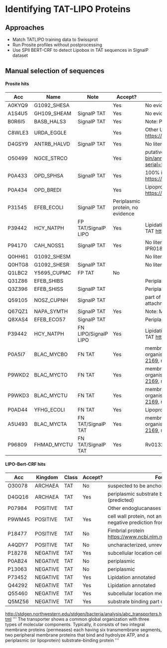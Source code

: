 # Identifying TAT-LIPO Proteins


## Approaches
- Match TATLIPO training data to Swissprot
- Run Prosite profiles without postprocessing
- Use SPII BERT-CRF to detect Lipobox in TAT sequences in SignalP dataset



## Manual selection of sequences


#### Prosite hits
Acc    |  Name        | Note                 | Accept? | Found evidence
-------|--------------|----------------------|---------|------
A0KYQ9 |  G1092_SHESA |                      | Yes     | No evidence
A1S4U5 |  GH109_SHEAM | SignalP TAT          | Yes     | No evidence
B0R6I5 |  BASB_HALS3  | SignalP TAT          | Yes     | Note: Probably anchored to the membrane by lipids.
C8WLE3 |  URDA_EGGLE  |                      | Yes     | Other Urocanate reductases are membrane-bound https://onlinelibrary.wiley.com/doi/full/10.1111/mmi.12067
D4GSY9 |  ANTRB_HALVD | SignalP TAT          | Yes     | No literature
O50499 |  NGCE_STRCO  |                      | Yes     | putative lipoprotein http://strepdb.streptomyces.org.uk/cgi-bin/annotation.pl?serial=5989&accession=AL645882&width=900
P0A433 |  OPD_SPHSA   | SignalP TAT          | Yes     | 100% identity Lipoprotein https://www.ncbi.nlm.nih.gov/pmc/articles/PMC4817201/
P0A434 |  OPD_BREDI   |                      | Yes     | Lipoprotein https://www.ncbi.nlm.nih.gov/pmc/articles/PMC4817201/
P31545 |  EFEB_ECOLI  | SignalP TAT          | Periplasmic protein, no evidence
P39442 |  HCY_NATPH   | FP TAT/SignalP LIPO  | Yes     | Lipidation annotated. Binds a Cu ion, might be reason for TAT https://www.nature.com/articles/nrmicro2814
P94170 |  CAH_NOSS1   | SignalP TAT          | Yes     | No literature, some CAs are membrane-bound (Interpro IPR018338)
Q0HH61 |  G1092_SHESM |                      |         | No literature
Q0HTG8 |  G1092_SHESR | SignalP TAT          |         | No literature
Q1LBC2 |  Y5695_CUPMC | FP TAT               | No      |
Q31Z86 |  EFEB_SHIBS  |                      |         | Periplasmic protein, no evidence
Q3Z396 |  EFEB_SHISS  | SignalP TAT          |         | Periplasmic protein, no evidence
Q59105 |  NOSZ_CUPNH  | SignalP TAT          |         | part of a membrane-attached complex, no evidence for attachment of NosZ
Q67QZ1 |  NAPA_SYMTH  | SignalP TAT          | Yes     | Note: Membrane-associated.
Q8XAS4 |  EFEB_ECO57  | SignalP TAT          |         | Periplasmic protein, no evidence
P39442 |  HCY_NATPH   | FN LIPO/SignalP LIPO | Yes     | Lipidation annotated. Binds a Cu ion, might be reason for TAT https://www.nature.com/articles/nrmicro2814
P0A5I7 |  BLAC_MYCBO  | FN TAT               | Yes     | membrane-bound betalactamases confirmed in other organisms https://doi.org/10.1099/00221287-144-8-2169, none here
P9WKD2 |  BLAC_MYCTO  | FN TAT               | Yes     | membrane-bound betalactamases confirmed in other organisms https://doi.org/10.1099/00221287-144-8-2169, none here
P9WKD3 |  BLAC_MYCTU  | FN TAT               | Yes     | membrane-bound betalactamases confirmed in other organisms https://doi.org/10.1099/00221287-144-8-2169, none here
P0AD44 |  YFHG_ECOLI  | FN TAT               | Yes     | Lipoprotein http://stepdb.eu/strains/k12/secretome_via_tat
A5U493 |  BLAC_MYCTA  | FN TAT/SignalP TAT   | Yes     | membrane-bound betalactamases confirmed in other organisms https://doi.org/10.1099/00221287-144-8-2169, none here
P96809 |  FHMAD_MYCTU | FN TAT/SignalP TAT   | Yes     |Rv0132c is anchored to the cell envelope.


#### LIPO-Bert-CRF hits
Acc    |  Kingdom     | Class                | Accept? | Found evidence
-------|--------------|----------------------|---------|------
O30078 | ARCHAEA      |TAT                   | No      | suspected to be anchored to membrane by other protein
D4GQ16 | ARCHAEA      |TAT                   | Yes     | periplasmic substrate binding part of ABC transporter (predicted)
P07984 | POSITIVE     |TAT                   |         | Other endoglucanases are lipoproteins
P9WM45 | POSITIVE     |TAT                   | Yes     | cell wall protein, not annotated as lipoprotein because negative prediction from LipoP
P18477 | POSITIVE     |TAT                   | No      | Fimbrial protein https://www.ncbi.nlm.nih.gov/pmc/articles/PMC208884/
A4QDY7 | POSITIVE     |TAT                   | No      | uncharacterized, unreviewed
P18278 | NEGATIVE     |TAT                   | Yes     | subcellular location cell membrane 
P0AB24 | NEGATIVE     |TAT                   | No      | periplasmic 
P13063 | NEGATIVE     |TAT                   | No      | periplasmic
P73452 | NEGATIVE     |TAT                   | Yes     | Lipidation annotated
Q44292 | NEGATIVE     |TAT                   | Yes     | Lipidation annotated
Q55460 | NEGATIVE     |TAT                   | Yes     | subcellular location membrane
Q5MZ56 | NEGATIVE     |TAT                   | Yes     | substrate binding part of ABC transporter


http://stdgen.northwestern.edu/stdgen/bacteria/analysis/abc_transporters.html
'''
 The transporter shows a common global organization with three types of molecular components. Typically, it consists of two integral membrane proteins (permeases) each having six transmembrane segments, two peripheral membrane proteins that bind and hydrolyze ATP, and a periplasmic (or lipoprotein) substrate-binding protein
'''

